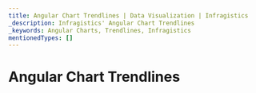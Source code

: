 ```yaml
---
title: Angular Chart Trendlines | Data Visualization | Infragistics
_description: Infragistics' Angular Chart Trendlines
_keywords: Angular Charts, Trendlines, Infragistics
mentionedTypes: []
---
```


# Angular Chart Trendlines

<!--

data-chart-series-trendlines.md
-->
